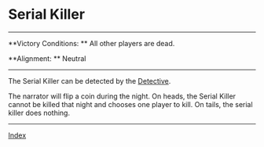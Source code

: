 # Serial Killer

---

**Victory Conditions: **
All other players are dead. 

**Alignment: **
Neutral

---

The Serial Killer can be detected by the [Detective](Detective).

The narrator will flip a coin during the night. On heads, the Serial Killer cannot be killed that night and chooses one player to kill. On tails, the serial killer does nothing. 

---

[Index](Index)